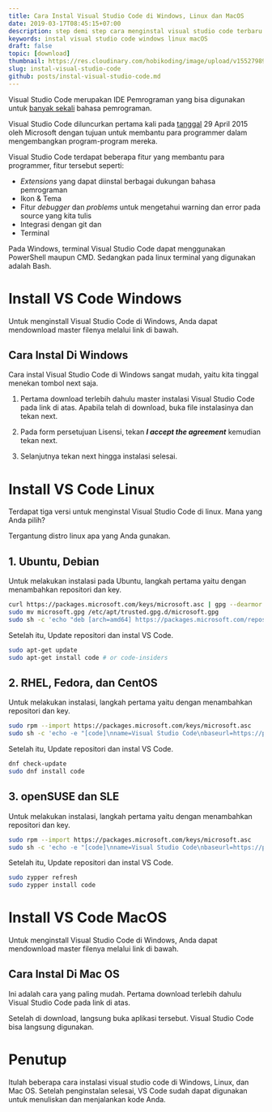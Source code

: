 ```yaml
---
title: Cara Instal Visual Studio Code di Windows, Linux dan MacOS
date: 2019-03-17T08:45:15+07:00
description: step demi step cara menginstal visual studio code terbaru di windows, linux dan macOS dengan mudah. Visual Studio Code merupakan IDE Pemrograman yang bisa digunakan untuk banyak sekali bahasa pemrograman. download visual studio code untuk windows, linux, dan macOS
keywords: instal visual studio code windows linux macOS
draft: false
topic: [download]
thumbnail: https://res.cloudinary.com/hobikoding/image/upload/v1552798965/Download/vscode.png
slug: instal-visual-studio-code
github: posts/instal-visual-studio-code.md
---
```


Visual Studio Code merupakan IDE Pemrograman yang bisa digunakan untuk [banyak sekali](https://code.visualstudio.com/docs/languages/overview) bahasa pemrograman.

Visual Studio Code diluncurkan pertama kali pada [tanggal](https://en.wikipedia.org/wiki/Visual_Studio_Code) 29 April 2015 oleh Microsoft dengan tujuan untuk membantu para programmer dalam mengembangkan program-program mereka.

Visual Studio Code terdapat beberapa fitur yang membantu para programmer, fitur tersebut seperti:

* _Extensions_ yang dapat diinstal berbagai dukungan bahasa pemrograman
* Ikon & Tema
* Fitur _debugger_ dan _problems_ untuk mengetahui warning dan error pada source yang kita tulis
* Integrasi dengan git dan
* Terminal

Pada Windows, terminal Visual Studio Code dapat menggunakan PowerShell maupun CMD. Sedangkan pada linux terminal yang digunakan adalah Bash.

# Install VS Code Windows

Untuk menginstall Visual Studio Code di Windows, Anda dapat mendownload master filenya melalui link di bawah.

## Cara Instal Di Windows

Cara instal Visual Studio Code di Windows sangat mudah, yaitu kita tinggal menekan tombol next saja.

1. Pertama download terlebih dahulu master instalasi Visual Studio Code pada link di atas. Apabila telah di download, buka file instalasinya dan tekan next.

1. Pada form persetujuan Lisensi, tekan **_I accept the agreement_** kemudian tekan next.

1. Selanjutnya tekan next hingga instalasi selesai.

# Install VS Code Linux

Terdapat tiga versi untuk menginstal Visual Studio Code di linux. Mana yang Anda pilih?

Tergantung distro linux apa yang Anda gunakan.

## 1. Ubuntu, Debian

Untuk melakukan instalasi pada Ubuntu, langkah pertama yaitu dengan menambahkan repositori dan key.

```bash
curl https://packages.microsoft.com/keys/microsoft.asc | gpg --dearmor > microsoft.gpg
sudo mv microsoft.gpg /etc/apt/trusted.gpg.d/microsoft.gpg
sudo sh -c 'echo "deb [arch=amd64] https://packages.microsoft.com/repos/vscode stable main" > /etc/apt/sources.list.d/vscode.list'
```

Setelah itu, Update repositori dan instal VS Code.

```bash
sudo apt-get update
sudo apt-get install code # or code-insiders
```

## 2. RHEL, Fedora, dan CentOS

Untuk melakukan instalasi, langkah pertama yaitu dengan menambahkan repositori dan key.

```bash
sudo rpm --import https://packages.microsoft.com/keys/microsoft.asc
sudo sh -c 'echo -e "[code]\nname=Visual Studio Code\nbaseurl=https://packages.microsoft.com/yumrepos/vscode\nenabled=1\ngpgcheck=1\ngpgkey=https://packages.microsoft.com/keys/microsoft.asc" > /etc/yum.repos.d/vscode.repo'
```

Setelah itu, Update repositori dan instal VS Code.

```bash
dnf check-update
sudo dnf install code
```

## 3. openSUSE dan SLE

Untuk melakukan instalasi, langkah pertama yaitu dengan menambahkan repositori dan key.

```bash
sudo rpm --import https://packages.microsoft.com/keys/microsoft.asc
sudo sh -c 'echo -e "[code]\nname=Visual Studio Code\nbaseurl=https://packages.microsoft.com/yumrepos/vscode\nenabled=1\ntype=rpm-md\ngpgcheck=1\ngpgkey=https://packages.microsoft.com/keys/microsoft.asc" > /etc/zypp/repos.d/vscode.repo'
```

Setelah itu, Update repositori dan instal VS Code.

```bash
sudo zypper refresh
sudo zypper install code
```

# Install VS Code MacOS

Untuk menginstall Visual Studio Code di Windows, Anda dapat mendownload master filenya melalui link di bawah.

## Cara Instal Di Mac OS

Ini adalah cara yang paling mudah. Pertama download terlebih dahulu Visual Studio Code pada link di atas.

Setelah di download, langsung buka aplikasi tersebut. Visual Studio Code bisa langsung digunakan.

# Penutup

Itulah beberapa cara instalasi visual studio code di Windows, Linux, dan Mac OS. Setelah penginstalan selesai, VS Code sudah dapat digunakan untuk menuliskan dan menjalankan kode Anda.
